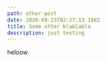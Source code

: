 ```yaml
---
path: other-post
date: 2020-09-23T02:27:13.188Z
title: Some other blablabla
description: just testing
---
```

heloow